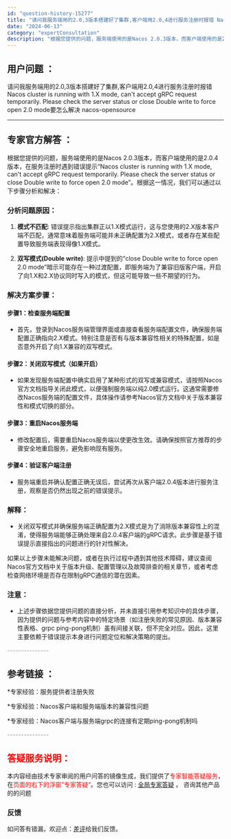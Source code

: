 ```yaml
---
id: "question-history-15277"
title: "请问我服务端用的2.0,3版本搭建好了集群,客户端用2.0,4进行服务注册时报错 Nacos cluste nacos-opensource"
date: "2024-06-13"
category: "expertConsultation"
description: "根据您提供的问题，服务端使用的是Nacos 2.0.3版本，而客户端使用的是2.0.4版本，在服务注册时遇到错误提示“Nacos cluster is running with 1.X mode, can't accept gRPC request temporarily. Please check"
---
```


## 用户问题 ： 
 请问我服务端用的2.0,3版本搭建好了集群,客户端用2.0,4进行服务注册时报错 Nacos cluster is running with 1.X mode, can't accept gRPC request temporarily. Please check the server status or close Double write to force open 2.0 mode要怎么解决 nacos-opensource 

---------------
## 专家官方解答 ：

根据您提供的问题，服务端使用的是Nacos 2.0.3版本，而客户端使用的是2.0.4版本，在服务注册时遇到错误提示“Nacos cluster is running with 1.X mode, can't accept gRPC request temporarily. Please check the server status or close Double write to force open 2.0 mode”。根据这一情况，我们可以通过以下步骤分析和解决：

### 分析问题原因：

1. **模式不匹配**: 错误提示指出集群正以1.X模式运行，这与您使用的2.X版本客户端不匹配，通常意味着服务端可能并未正确配置为2.X模式，或者存在某些配置导致服务端表现得像1.X模式。

2. **双写模式(Double write)**: 提示中提到的“close Double write to force open 2.0 mode”暗示可能存在一种过渡配置，即服务端为了兼容旧版客户端，开启了向1.X和2.X协议同时写入的模式，但这可能导致一些不期望的行为。

### 解决方案步骤：

#### 步骤1：检查服务端配置
- 首先，登录到Nacos服务端管理界面或直接查看服务端配置文件，确保服务端配置正确指向2.X模式。特别注意是否有与版本兼容性相关的特殊配置，如是否意外开启了向1.X兼容的双写模式。

#### 步骤2：关闭双写模式（如果开启）
- 如果发现服务端配置中确实启用了某种形式的双写或兼容模式，请按照Nacos官方文档指导关闭此模式，以便强制服务端以纯2.0模式运行。这通常需要修改Nacos服务端的配置文件，具体操作请参考Nacos官方文档中关于版本兼容性和模式切换的部分。

#### 步骤3：重启Nacos服务端
- 修改配置后，需要重启Nacos服务端以使更改生效。请确保按照官方推荐的步骤安全地重启服务，避免影响现有服务。

#### 步骤4：验证客户端注册
- 服务端重启并确认配置正确无误后，尝试再次从客户端2.0.4版本进行服务注册，观察是否仍然出现之前的错误提示。

### 解释：
- 关闭双写模式并确保服务端正确配置为2.X模式是为了消除版本兼容性上的混淆，使得服务端能够正确处理来自2.0.4客户端的gRPC请求。此步骤是基于错误提示直接指出的问题进行的针对性解决。
  
如果以上步骤未能解决问题，或者在执行过程中遇到其他技术障碍，建议查阅Nacos官方文档中关于版本升级、配置管理以及故障排查的相关章节，或者考虑检查网络环境是否存在限制gRPC通信的潜在因素。

### 注意：
- 上述步骤依据您提供问题的直接分析，并未直接引用参考知识中的具体步骤，因为提供的问题与参考内容中的特定场景（如注册失败的常见原因、版本兼容性表格、grpc ping-pong机制）虽有间接关联，但不完全对应。因此，这里主要依赖于错误提示本身进行问题定位和解决策略的提出。


<font color="#949494">---------------</font> 


## 参考链接 ：

*专家经验：服务提供者注册失败 
 
 *专家经验：Nacos客户端和服务端版本的兼容性问题 
 
 *专家经验：Nacos客户端与服务端grpc的连接有定期ping-pong机制吗 


 <font color="#949494">---------------</font> 
 


## <font color="#FF0000">答疑服务说明：</font> 

本内容经由技术专家审阅的用户问答的镜像生成，我们提供了<font color="#FF0000">专家智能答疑服务</font>，在<font color="#FF0000">页面的右下的浮窗”专家答疑“</font>。您也可以访问 : [全局专家答疑](https://opensource.alibaba.com/chatBot) 。 咨询其他产品的的问题

### 反馈
如问答有错漏，欢迎点：[差评](https://ai.nacos.io/user/feedbackByEnhancerGradePOJOID?enhancerGradePOJOId=15291)给我们反馈。
